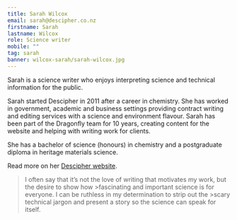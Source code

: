 ```yaml
---
title: Sarah Wilcox
email: sarah@descipher.co.nz
firstname: Sarah
lastname: Wilcox
role: Science writer
mobile: ""
tag: sarah
banner: wilcox-sarah/sarah-wilcox.jpg
---
```


Sarah is a science writer who enjoys interpreting science and technical information for the public.

<!--more-->

Sarah started Descipher in 2011 after a career in chemistry. She has worked in government, academic and business settings providing contract writing and editing services with a science and environment flavour. Sarah has been part of the Dragonfly team for 10 years, creating content for the website and helping with writing work for clients.

She has a bachelor of science (honours) in chemistry and a postgraduate diploma in heritage materials science.

Read more on her [Descipher website](www.descipher.co.nz).


> I often say that it’s not the love of writing that motivates my work, but the desire to show how >fascinating and important science is for everyone. I can be ruthless in my determination to strip out the >scary technical jargon and present a story so the science can speak for itself.
